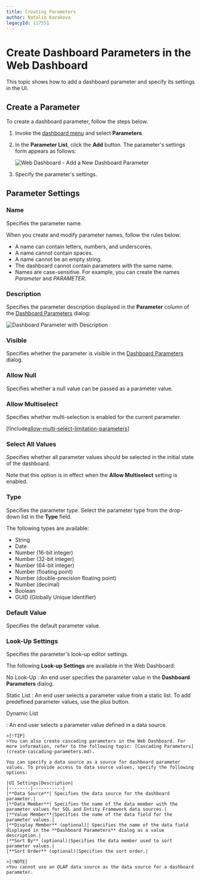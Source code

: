 ```yaml
---
title: Creating Parameters
author: Natalia Kazakova
legacyId: 117551
---
```

# Create Dashboard Parameters in the Web Dashboard

This topic shows how to add a dashboard parameter and specify its settings in the UI.

## Create a Parameter

To create a dashboard parameter, follow the steps below.

1. Invoke the [dashboard menu](ui-elements/dashboard-menu.md) and select **Parameters**.
2. In the **Parameter List**, click the **Add** button. The parameter's settings form appears as follows:

	![Web Dashboard - Add a New Dashboard Parameter](~/images/img126106.png)

3. Specify the parameter's settings. 

## Parameter Settings

### Name

Specifies the parameter name.

When you create and modify parameter names, follow the rules below:

* A name can contain letters, numbers, and underscores.
* A name cannot contain spaces.
* A name cannot be an empty string.
* The dashboard cannot contain parameters with the same name.
* Names are case-sensitive. For example, you can create the names _Parameter_ and _PARAMETER_.
	
### Description

Specifies the parameter description displayed in the **Parameter** column of the [Dashboard Parameters](requesting-parameter-values.md) dialog:

![Dashboard Parameter with Description](~/images/dashboard-parameter-description.png)
	
### Visible
	
Specifies whether the parameter is visible in the [Dashboard Parameters](requesting-parameter-values.md) dialog.
	
### Allow Null
	
Specifies whether a null value can be passed as a parameter value.
	
### Allow Multiselect
	
Specifies whether multi-selection is enabled for the current parameter.

[!include[allow-multi-select-limitation-parameters](~/templates/allow-multi-select-limitation-parameters.md)]
		
### Select All Values
	 
Specifies whether all parameter values should be selected in the initial state of the dashboard. 

Note that this option is in effect when the **Allow Multiselect** setting is enabled.

### Type
	 
Specifies the parameter type. Select the parameter type from the drop-down list in the **Type** field.

The following types are available:

* String
* Date
* Number (16-bit integer)
* Number (32-bit integer)
* Number (64-bit integer)
* Number (floating point)
* Number (double-precision floating point)
* Number (decimal)
* Boolean
* GUID (Globally Unique Identifier)
	
### Default Value
	 
Specifies the default parameter value.
	
### Look-Up Settings
	 
Specifies the parameter's look-up editor settings.


The following **Look-up Settings** are available in the Web Dashboard:
	
No Look-Up
:	An end user specifies the parameter value in the **Dashboard Parameters** dialog.

Static List
:	An end user selects a parameter value from a static list. To add predefined parameter values, use the plus button.
		
Dynamic List
	 
:	An end user selects a parameter value defined in a data source. 
	
	>[!TIP]
	>You can also create cascading parameters in the Web Dashboard. For more information, refer to the following topic: [Cascading Parameters](create-cascading-parameters.md).
  
	You can specify a data source as a source for dashboard parameter values. To provide access to data source values, specify the following options:

	|UI Settings|Description|
	|--------|-----------|
	|**Data Source**| Specifies the data source for the dashboard parameter.|
	|**Data Member**| Specifies the name of the data member with the parameter values for SQL and Entity Framework data sources.|
	|**Value Member**|Specifies the name of the data field for the parameter values.|
	|**Display Member** (optional)| Specifies the name of the data field displayed in the **Dashboard Parameters** dialog as a value description.|
	|**Sort By** (optional)|Specifies the data member used to sort parameter values.|
	|**Sort Order** (optional)|Specifies the sort order.|

	>[!NOTE]
	>You cannot use an OLAP data source as the data source for a dashboard parameter.

